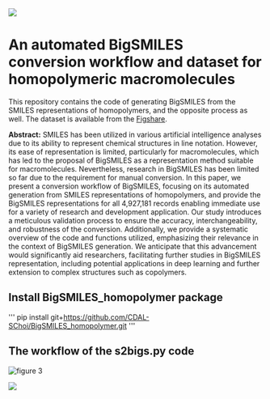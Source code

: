 <img src="https://capsule-render.vercel.app/api?type=egg&color=99CCFF&height=50&section=header"/>


# An automated BigSMILES conversion workflow and dataset for homopolymeric macromolecules

This repository contains the code of generating BigSMILES from the SMILES representations of homopolymers, and the opposite process as well.
The dataset is available from the [Figshare](https://figshare.com/s/813ca7794bd9257e9843).

**Abstract:**
SMILES has been utilized in various artificial intelligence analyses due to its ability to represent chemical structures in line notation. However, its ease of representation is limited, particularly for macromolecules, which has led to the proposal of BigSMILES as a representation method suitable for macromolecules. Nevertheless, research in BigSMILES has been limited so far due to the requirement for manual conversion. In this paper, we present a conversion workflow of BigSMILES, focusing on its automated generation from SMILES representations of homopolymers, and provide the BigSMILES representations for all 4,927,181 records enabling immediate use for a variety of research and development application. Our study introduces a meticulous validation process to ensure the accuracy, interchangeability, and robustness of the conversion. Additionally, we provide a systematic overview of the code and functions utilized, emphasizing their relevance in the context of BigSMILES generation. We anticipate that this advancement would significantly aid researchers, facilitating further studies in BigSMILES representation, including potential applications in deep learning and further extension to complex structures such as copolymers.

## Install BigSMILES_homopolymer package
'''
pip install git+https://github.com/CDAL-SChoi/BigSMILES_homopolymer.git
'''


## The workflow of the s2bigs.py code
![figure 3](https://github.com/CDAL-SChoi/BigSMILES_homopolymer/assets/50295574/ec6b6b03-1387-459f-b823-ba429bd91ebd)



<img src="https://capsule-render.vercel.app/api?type=egg&color=99CCFF&height=50&section=footer"/>
